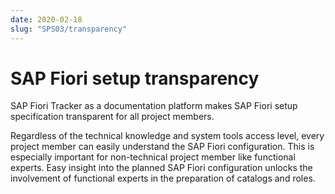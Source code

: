 ```yaml
---
date: 2020-02-18
slug: "SPS03/transparency"
---
```

# SAP Fiori setup transparency

SAP Fiori Tracker as a documentation platform makes SAP Fiori setup specification transparent for all project members.

<!-- more -->

Regardless of the technical knowledge and system tools access level, every project member can easily understand the SAP Fiori configuration. This is especially important for non-technical project member like functional experts. Easy insight into the planned SAP Fiori configuration unlocks the involvement of functional experts in the preparation of catalogs and roles.
